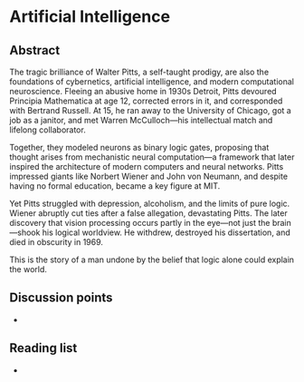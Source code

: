 # Artificial Intelligence


## Abstract

The tragic brilliance of Walter Pitts, a self-taught prodigy, are also the foundations of cybernetics, artificial intelligence, and modern computational neuroscience. Fleeing an abusive home in 1930s Detroit, Pitts devoured Principia Mathematica at age 12, corrected errors in it, and corresponded with Bertrand Russell. At 15, he ran away to the University of Chicago, got a job as a janitor, and met Warren McCulloch—his intellectual match and lifelong collaborator.

Together, they modeled neurons as binary logic gates, proposing that thought arises from mechanistic neural computation—a framework that later inspired the architecture of modern computers and neural networks. Pitts impressed giants like Norbert Wiener and John von Neumann, and despite having no formal education, became a key figure at MIT.

Yet Pitts struggled with depression, alcoholism, and the limits of pure logic. Wiener abruptly cut ties after a false allegation, devastating Pitts. The later discovery that vision processing occurs partly in the eye—not just the brain—shook his logical worldview. He withdrew, destroyed his dissertation, and died in obscurity in 1969. 

This is the story of a man undone by the belief that logic alone could explain the world.

## Discussion points

*


## Reading list

*